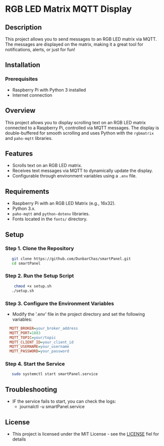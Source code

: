 # RGB LED Matrix MQTT Display
## Description
This project allows you to send messages to an RGB LED matrix via MQTT. The messages are displayed on the matrix, making it a great tool for notifications, alerts, or just for fun!

## Installation

### Prerequisites
- Raspberry Pi with Python 3 installed
- Internet connection

## Overview
This project allows you to display scrolling text on an RGB LED matrix connected to a Raspberry Pi, controlled via MQTT messages. The display is double-buffered for smooth scrolling and uses Python with the `rgbmatrix` and `paho-mqtt` libraries.

## Features
- Scrolls text on an RGB LED matrix.
- Receives text messages via MQTT to dynamically update the display.
- Configurable through environment variables using a `.env` file.

## Requirements
- Raspberry Pi with an RGB LED Matrix (e.g., 16x32).
- Python 3.x.
- `paho-mqtt` and `python-dotenv` libraries.
- Fonts located in the `fonts/` directory.

## Setup

### Step 1. Clone the Repository
 ```bash
    git clone https://github.com/DunbarChas/smartPanel.git
    cd smartPanel
 ```
### Step 2. Run the Setup Script
 ```bash
     chmod +x setup.sh
    ./setup.sh
 ```
### Step 3. Configure the Environment Variables
- Modify the '.env' file in the project directory and set the following variables:
``` ini
  MQTT_BROKER=your_broker_address
  MQTT_PORT=1883
  MQTT_TOPIC=your/topic
  MQTT_CLIENT_ID=your_client_id
  MQTT_USERNAME=your_username
  MQTT_PASSWORD=your_password
```
### Step 4. Start the Service
 ```bash
    sudo systemctl start smartPanel.service
 ```

## Troubleshooting
  - IF the service fails to start, you can check the logs:
    - journalctl -u smartPanel.service

## License 
 - This project is licensed under the MIT License - see the [LICENSE](https://github.com/DunbarChas/smartPanel/blob/main/LICENSE) fiel for details
